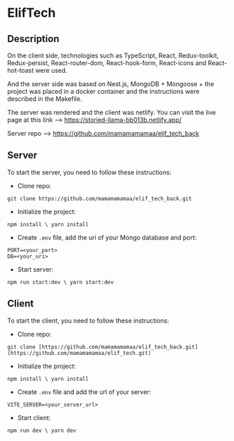 # ElifTech

## Description
On the client side, technologies such as TypeScript, React, Redux-toolkit, Redux-persist, React-router-dom, React-hook-form, React-icons and React-hot-toast were used.

And the server side was based on Nest.js, MongoDB + Mongoose + the project was placed in a docker container and the instructions were described in the Мakefile.

The server was rendered and the client was netlify. You can visit the live page at this link --> https://storied-llama-bb013b.netlify.app/

Server repo --> https://github.com/mamamamamaa/elif_tech_back

## Server
To start the server, you need to follow these instructions:
* Clone repo:
```
git clone https://github.com/mamamamamaa/elif_tech_back.git
```
* Initialize the project:
```
npm install \ yarn install
```
* Create `.env` file, add the uri of your Mongo database and port:
```
PORT=<your_port>
DB=<your_uri>
```
* Start server:
```
npm run start:dev \ yarn start:dev
```

## Client
To start the client, you need to follow these instructions:
* Clone repo:
```
git clone [https://github.com/mamamamamaa/elif_tech_back.git](https://github.com/mamamamamaa/elif_tech.git)
```
* Initialize the project:
```
npm install \ yarn install
```
* Create `.env` file and add the url of your server:
```
VITE_SERVER=<your_server_url>
```
* Start client:
```
npm run dev \ yarn dev
```
